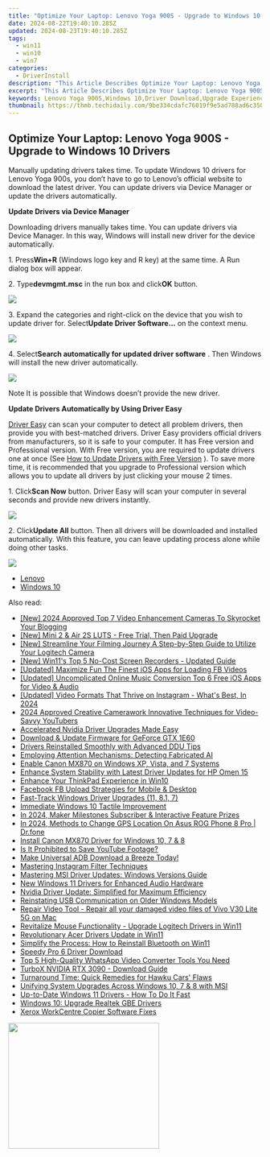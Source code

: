 ```yaml
---
title: "Optimize Your Laptop: Lenovo Yoga 900S - Upgrade to Windows 10 Drivers"
date: 2024-08-22T19:40:10.285Z
updated: 2024-08-23T19:40:10.285Z
tags:
  - win11
  - win10
  - win7
categories:
  - DriverInstall
description: "This Article Describes Optimize Your Laptop: Lenovo Yoga 900S - Upgrade to Windows 10 Drivers"
excerpt: "This Article Describes Optimize Your Laptop: Lenovo Yoga 900S - Upgrade to Windows 10 Drivers"
keywords: Lenovo Yoga 900S,Windows 10,Driver Download,Upgrade Experience,Excellent Performance,Best Laptop Driver,Compatible Windows 10 Drivers
thumbnail: https://thmb.techidaily.com/9be334cdafc76019f9e5ad788ad6c3507c69da5b07f01ac5528173fed7156fb9.jpg
---
```


## Optimize Your Laptop: Lenovo Yoga 900S - Upgrade to Windows 10 Drivers

Manually updating drivers takes time. To update Windows 10 drivers for Lenovo Yoga 900s, you don’t have to go to Lenovo’s official website to download the latest driver. You can update drivers via Device Manager or update the drivers automatically.
  
**Update Drivers via Device Manager**
  
 Downloading drivers manually takes time. You can update drivers via Device Manager. In this way, Windows will install new driver for the device automatically.  
  
 1\. Press**Win+R** (Windows logo key and R key) at the same time. A Run dialog box will appear.  
  
 2\. Type**devmgmt.msc** in the run box and click**OK** button.  
  
![](https://images.drivereasy.com/wp-content/uploads/2016/12/img_5844e432e121d.png)

 3\. Expand the categories and right-click on the device that you wish to update driver for. Select**Update Driver Software…** on the context menu.  
  
![](https://images.drivereasy.com/wp-content/uploads/2016/12/img_5844e4b0e8695.jpg)

 4\. Select**Search automatically for updated driver software** . Then Windows will install the new driver automatically.  
  
![](https://images.drivereasy.com/wp-content/uploads/2016/12/img_5844e4d480e00.jpg)
  
 Note It is possible that Windows doesn’t provide the new driver.  
  
 **Update Drivers Automatically by Using Driver Easy**
  
[Driver Easy](https://tools.techidaily.com/drivereasy/download/) can scan your computer to detect all problem drivers, then provide you with best-matched drivers. Driver Easy providers official drivers from manufacturers, so it is safe to your computer. It has Free version and Professional version. With Free version, you are required to update drivers one at once (See [How to Update Drivers with Free Version](https://tools.techidaily.com/drivereasy/download/) ). To save more time, it is recommended that you upgrade to Professional version which allows you to update all drivers by just clicking your mouse 2 times.  
  
 1\. Click**Scan Now** button. Driver Easy will scan your computer in several seconds and provide new drivers instantly.  
  
![](https://images.drivereasy.com/wp-content/uploads/2017/04/img_58fd96c8989cb.png)
  
 2\. Click**Update All** button. Then all drivers will be downloaded and installed automatically. With this feature, you can leave updating process alone while doing other tasks.  
  
![](https://images.drivereasy.com/wp-content/uploads/2017/04/img_58fd96d23c54f.jpg)

* [Lenovo](https://tools.techidaily.com/drivereasy/download/)
* [Windows 10](https://tools.techidaily.com/drivereasy/download/)

<ins class="adsbygoogle"
     style="display:block"
     data-ad-format="autorelaxed"
     data-ad-client="ca-pub-7571918770474297"
     data-ad-slot="1223367746"></ins>



<ins class="adsbygoogle"
     style="display:block"
     data-ad-client="ca-pub-7571918770474297"
     data-ad-slot="8358498916"
     data-ad-format="auto"
     data-full-width-responsive="true"></ins>





<span class="atpl-alsoreadstyle">Also read:</span>
<div><ul>
<li><a href="https://youtube-lab.techidaily.com/024-approved-top-7-video-enhancement-cameras-to-skyrocket-your-blogging/"><u>[New] 2024 Approved  Top 7 Video Enhancement Cameras To Skyrocket Your Blogging</u></a></li>
<li><a href="https://extra-approaches.techidaily.com/new-mini-2-and-air-2s-luts-free-trial-then-paid-upgrade/"><u>[New] Mini 2 & Air 2S LUTS - Free Trial, Then Paid Upgrade</u></a></li>
<li><a href="https://desktop-recording.techidaily.com/new-streamline-your-filming-journey-a-step-by-step-guide-to-utilize-your-logitech-camera/"><u>[New] Streamline Your Filming Journey  A Step-by-Step Guide to Utilize Your Logitech Camera</u></a></li>
<li><a href="https://vp-tips.techidaily.com/new-win11s-top-5-no-cost-screen-recorders-updated-guide/"><u>[New] Win11's Top 5 No-Cost Screen Recorders - Updated Guide</u></a></li>
<li><a href="https://facebook-clips.techidaily.com/updated-maximize-fun-the-finest-ios-apps-for-loading-fb-videos/"><u>[Updated] Maximize Fun  The Finest iOS Apps for Loading FB Videos</u></a></li>
<li><a href="https://facebook-video-footage.techidaily.com/updated-uncomplicated-online-music-conversion-top-6-free-ios-apps-for-video-and-audio/"><u>[Updated] Uncomplicated Online Music Conversion  Top 6 Free iOS Apps for Video & Audio</u></a></li>
<li><a href="https://instagram-clips.techidaily.com/updated-video-formats-that-thrive-on-instagram-whats-best-in-2024/"><u>[Updated] Video Formats That Thrive on Instagram - What's Best, In 2024</u></a></li>
<li><a href="https://youtube-videos.techidaily.com/2024-approved-creative-camerawork-innovative-techniques-for-video-savvy-youtubers/"><u>2024 Approved  Creative Camerawork  Innovative Techniques for Video-Savvy YouTubers</u></a></li>
<li><a href="https://driver-install.techidaily.com/accelerated-nvidia-driver-upgrades-made-easy/"><u>Accelerated Nvidia Driver Upgrades Made Easy</u></a></li>
<li><a href="https://driver-install.techidaily.com/download-and-update-firmware-for-geforce-gtx-1e60/"><u>Download & Update Firmware for GeForce GTX 1E60</u></a></li>
<li><a href="https://driver-install.techidaily.com/drivers-reinstalled-smoothly-with-advanced-ddu-tips/"><u>Drivers Reinstalled Smoothly with Advanced DDU Tips</u></a></li>
<li><a href="https://tech-haven.techidaily.com/employing-attention-mechanisms-detecting-fabricated-ai/"><u>Employing Attention Mechanisms: Detecting Fabricated AI</u></a></li>
<li><a href="https://driver-install.techidaily.com/enable-canon-mx870-on-windows-xp-vista-and-7-systems/"><u>Enable Canon MX870 on Windows XP, Vista, and 7 Systems</u></a></li>
<li><a href="https://driver-install.techidaily.com/enhance-system-stability-with-latest-driver-updates-for-hp-omen-15/"><u>Enhance System Stability with Latest Driver Updates for HP Omen 15</u></a></li>
<li><a href="https://driver-install.techidaily.com/enhance-your-thinkpad-experience-in-win10/"><u>Enhance Your ThinkPad Experience in Win10</u></a></li>
<li><a href="https://facebook-video-files.techidaily.com/facebook-fb-upload-strategies-for-mobile-and-desktop/"><u>Facebook FB Upload Strategies for Mobile & Desktop</u></a></li>
<li><a href="https://driver-install.techidaily.com/fast-track-windows-driver-upgrades-11-81-7/"><u>Fast-Track Windows Driver Upgrades (11, 8.1, 7)</u></a></li>
<li><a href="https://driver-install.techidaily.com/immediate-windows-10-tactile-improvement/"><u>Immediate Windows 10 Tactile Improvement</u></a></li>
<li><a href="https://youtube-data.techidaily.com/24-maker-milestones-subscriber-and-interactive-feature-prizes/"><u>In 2024, Maker Milestones  Subscriber & Interactive Feature Prizes</u></a></li>
<li><a href="https://phone-solutions.techidaily.com/in-2024-methods-to-change-gps-location-on-asus-rog-phone-8-pro-drfone-by-drfone-virtual-android/"><u>In 2024, Methods to Change GPS Location On Asus ROG Phone 8 Pro | Dr.fone</u></a></li>
<li><a href="https://driver-install.techidaily.com/install-canon-mx870-driver-for-windows-10-7-and-8/"><u>Install Canon MX870 Driver for Windows 10, 7 & 8</u></a></li>
<li><a href="https://youtube-blog.techidaily.com/-prohibited-to-save-youtube-footage/"><u>Is It Prohibited to Save YouTube Footage?</u></a></li>
<li><a href="https://driver-install.techidaily.com/make-universal-adb-download-a-breeze-today/"><u>Make Universal ADB Download a Breeze Today!</u></a></li>
<li><a href="https://instagram-videos.techidaily.com/mastering-instagram-filter-techniques/"><u>Mastering Instagram Filter Techniques</u></a></li>
<li><a href="https://driver-install.techidaily.com/mastering-msi-driver-updates-windows-versions-guide/"><u>Mastering MSI Driver Updates: Windows Versions Guide</u></a></li>
<li><a href="https://driver-install.techidaily.com/new-windows-11-drivers-for-enhanced-audio-hardware/"><u>New Windows 11 Drivers for Enhanced Audio Hardware</u></a></li>
<li><a href="https://driver-install.techidaily.com/nvidia-driver-update-simplified-for-maximum-efficiency/"><u>Nvidia Driver Update: Simplified for Maximum Efficiency</u></a></li>
<li><a href="https://driver-install.techidaily.com/reinstating-usb-communication-on-older-windows-models/"><u>Reinstating USB Communication on Older Windows Models</u></a></li>
<li><a href="https://techidaily.com/repair-video-tool-repair-all-your-damaged-video-files-of-vivo-v30-lite-5g-on-mac-by-stellar-video-repair-mobile-video-repair/"><u>Repair Video Tool - Repair all your damaged video files of Vivo V30 Lite 5G on Mac</u></a></li>
<li><a href="https://driver-install.techidaily.com/revitalize-mouse-functionality-upgrade-logitech-drivers-in-win11/"><u>Revitalize Mouse Functionality - Upgrade Logitech Drivers in Win11</u></a></li>
<li><a href="https://driver-install.techidaily.com/revolutionary-acer-drivers-update-in-win11/"><u>Revolutionary Acer Drivers Update in Win11</u></a></li>
<li><a href="https://driver-install.techidaily.com/simplify-the-process-how-to-reinstall-bluetooth-on-win11/"><u>Simplify the Process: How to Reinstall Bluetooth on Win11</u></a></li>
<li><a href="https://driver-install.techidaily.com/speedy-pro-6-driver-download/"><u>Speedy Pro 6 Driver Download</u></a></li>
<li><a href="https://app-tips.techidaily.com/top-5-high-quality-whatsapp-video-converter-tools-you-need/"><u>Top 5 High-Quality WhatsApp Video Converter Tools You Need</u></a></li>
<li><a href="https://driver-install.techidaily.com/turbox-nvidia-rtx-3090-download-guide/"><u>TurboX NVIDIA RTX 3090 - Download Guide</u></a></li>
<li><a href="https://driver-install.techidaily.com/turnaround-time-quick-remedies-for-hawku-cars-flaws/"><u>Turnaround Time: Quick Remedies for Hawku Cars' Flaws</u></a></li>
<li><a href="https://driver-install.techidaily.com/unifying-system-upgrades-across-windows-10-7-and-8-with-msi/"><u>Unifying System Upgrades Across Windows 10, 7 & 8 with MSI</u></a></li>
<li><a href="https://driver-install.techidaily.com/up-to-date-windows-11-drivers-how-to-do-it-fast/"><u>Up-to-Date Windows 11 Drivers - How To Do It Fast</u></a></li>
<li><a href="https://driver-install.techidaily.com/windows-10-upgrade-realtek-gbe-drivers/"><u>Windows 10: Upgrade Realtek GBE Drivers</u></a></li>
<li><a href="https://driver-install.techidaily.com/xerox-workcentre-copier-software-fixes/"><u>Xerox WorkCentre Copier Software Fixes</u></a></li>
</ul></div>

<!-- affiliate ads begin -->
<a href="https://boody-eco-wear.pxf.io/c/5597632/1567905/13846" target="_top" id="1567905"><img src="//a.impactradius-go.com/display-ad/13846-1567905" border="0" alt="" width="300" height="250"/></a><img height="0" width="0" src="https://imp.pxf.io/i/5597632/1567905/13846" style="position:absolute;visibility:hidden;" border="0" />
<!-- affiliate ads end -->